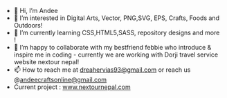 - 👋 Hi, I’m Andee
- 👀 I’m interested in Digital Arts, Vector, PNG,SVG, EPS, Crafts, Foods and Outdoors!
- 🌱 I’m currently learning CSS,HTML5,SASS, repository designs and more !
- 💞️ I’m happy to collaborate with my bestfriend febbie who introduce & inspire me in coding - currently we are working with Dorji travel service website nextour nepal! 
- 📫 How to reach me at dreahervias93@gmail.com or reach us @andeecraftsonline@gmail.com
- Current project : www.nextournepal.com

<!---
Wheresandee/Wheresandee is a ✨ special ✨ repository because its `README.md` (this file) appears on your GitHub profile.
You can click the Preview link to take a look at your changes.
--->

